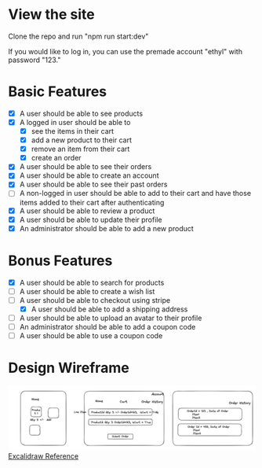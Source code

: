 # View the site

Clone the repo and run "npm run start:dev"

If you would like to log in, you can use the premade account "ethyl" with password "123."


# Basic Features

- [x] A user should be able to see products
- [x] A logged in user should be able to
  - [x] see the items in their cart
  - [x] add a new product to their cart
  - [x] remove an item from their cart
  - [x] create an order
- [x] A user should be able to see their orders
- [x] A user should be able to create an account
- [x] A user should be able to see their past orders
- [ ] A non-logged in user should be able to add to their cart and have those items added to their cart after authenticating
- [x] A user should be able to review a product
- [x] A user should be able to update their profile
- [x] An administrator should be able to add a new product

# Bonus Features

- [x] A user should be able to search for products
- [ ] A user should be able to create a wish list
- [ ] A user should be able to checkout using stripe
  - [x] A user should be able to add a shipping address
- [ ] A user should be able to upload an avatar to their profile
- [ ] An administrator should be able to add a coupon code
- [ ] A user should be able to use a coupon code

# Design Wireframe

![Wireframe](Wireframe.png)
[Excalidraw Reference](https://excalidraw.com/#room=f9a4d1f3b3eedae37485,fMAg9Q5MQjcqxRf6tUwELw)
